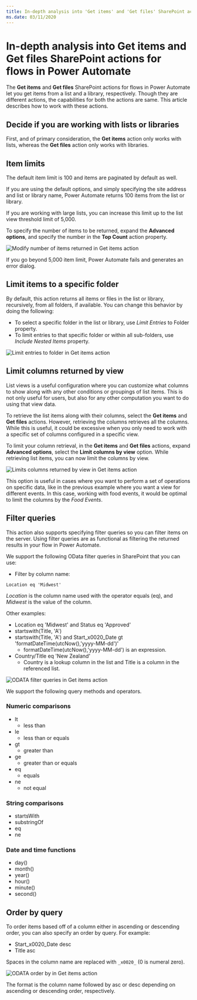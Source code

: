 ```yaml
---
title: In-depth analysis into 'Get items' and 'Get files' SharePoint actions for flows in Power Automate
ms.date: 03/11/2020
---
```


# In-depth analysis into **Get items** and **Get files** SharePoint actions for flows in Power Automate

The **Get items** and **Get files** SharePoint actions for flows in Power Automate let you get items from a list and a library, respectively. Though they are different actions, the capabilities for both the actions are same. This article describes how to work with these actions.

## Decide if you are working with lists or libraries

First, and of primary consideration, the **Get items** action only works with lists, whereas the **Get files** action only works with libraries.

## Item limits
The default item limit is 100 and items are paginated by default as well. 

If you are using the default options, and simply specifying the site address and list or library name, Power Automate returns 100 items from the list or library.

If you are working with large lists, you can increase this limit up to the list view threshold limit of 5,000.

To specify the number of items to be returned, expand the **Advanced options**, and specify the number in the **Top Count** action property.

![Modify number of items returned in Get items action](../../../images/flow-get-items-modify-top-count.png)

If you go beyond 5,000 item limit, Power Automate fails and generates an error dialog.

## Limit items to a specific folder
By default, this action returns all items or files in the list or library, recursively, from all folders, if available. You can change this behavior by doing the following:
* To select a specific folder in the list or library, use _Limit Entries_ to Folder property. 
* To limit entries to that specific folder or within all sub-folders, use _Include Nested Items_ property.

![Limit entries to folder in Get items action](../../../images/flow-get-items-limit-entries-to-folder.png)

## Limit columns returned by view
List views is a useful configuration where you can customize what columns to show along with any other conditions or groupings of list items. This is not only useful for users, but also for any other computation you want to do using that view data.

To retrieve the list items along with their columns, select the **Get items** and **Get files** actions. However, retrieving the columns retrieves all the columns. While this is useful, it could be excessive when you only need to work with a specific set of columns configured in a specific view.

To limit your column retrieval, in the **Get items** and **Get files** actions, expand **Advanced options**, select the **Limit columns by view** option. While retrieving list items, you can now limit the columns by view.

![Limits columns returned by view in Get items action](../../../images/flow-get-items-limit-columns-by-view.png)

This option is useful in cases where you want to perform a set of operations on specific data, like in the previous example where you want a view for different events. In this case, working with food events, it would be optimal to limit the columns by the *Food Events*.

## Filter queries
This action also supports specifying filter queries so you can filter items on the server. Using filter queries are as functional as filtering the returned results in your flow in Power Automate.

We support the following OData filter queries in SharePoint that you can use:

- Filter by column name:

```
Location eq 'Midwest'
```

*Location* is the column name used with the operator equals (eq), and *Midwest* is the value of the column.

Other examples:

* Location eq 'Midwest' and Status eq 'Approved'
* startswith(Title, 'A')
* startswith(Title, 'A') and Start_x0020_Date gt 'formatDateTime(utcNow(),'yyyy-MM-dd')'
  * formatDateTime(utcNow(),'yyyy-MM-dd') is an expression.
* Country/Title eq 'New Zealand'
  * Country is a lookup column in the list and Title is a column in the referenced list. 

![ODATA filter queries in Get items action](../../../images/flow-get-items-filter-query.png)

We support the following query methods and operators.

### Numeric comparisons
* lt
  * less than
* le
  * less than or equals
* gt
  * greater than
* ge
  * greater than or equals
* eq
  * equals
* ne
  * not equal

### String comparisons
* startsWith
* substringOf
* eq
* ne

### Date and time functions
* day()
* month()
* year()
* hour()
* minute()
* second()

## Order by query
To order items based off of a column either in ascending or descending order, you can also specify an order by query. For example:

* Start_x0020_Date desc
* Title asc

Spaces in the column name are replaced with `_x0020_` (0 is numeral zero).

![ODATA order by in Get items action](../../../images/flow-get-items-filter-query.png)

The format is the column name followed by asc or desc depending on ascending or descending order, respectively.


